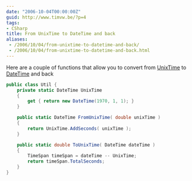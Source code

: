 ```yaml
---
date: "2006-10-04T00:00:00Z"
guid: http://www.timvw.be/?p=4
tags:
- CSharp
title: From UnixTime to DateTime and back
aliases:
 - /2006/10/04/from-unixtime-to-datetime-and-back/
 - /2006/10/04/from-unixtime-to-datetime-and-back.html
---
```

Here are a couple of functions that allow you to convert from [UnixTime](http://en.wikipedia.org/wiki/Unixtime) to [DateTime](http://msdn2.microsoft.com/en-us/library/system.datetime.aspx) and back

```csharp
public class Util {
	private static DateTime UnixTime
	{
		get { return new DateTime(1970, 1, 1); }
	}

	public static DateTime FromUnixTime( double unixTime )
	{
		return UnixTime.AddSeconds( unixTime );
	}

	public static double ToUnixTime( DateTime dateTime )
	{
		TimeSpan timeSpan = dateTime -- UnixTime;
		return timeSpan.TotalSeconds;
	}
}
```
